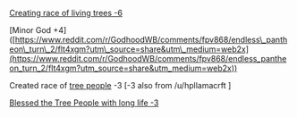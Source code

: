 [Creating race of living trees  -6](https://www.reddit.com/r/GodhoodWB/comments/fpv868/endless_pantheon_turn_2/flrp3cz?utm_source=share&utm_medium=web2x)

\[Minor God +4\] ([https://www.reddit.com/r/GodhoodWB/comments/fpv868/endless\_pantheon\_turn\_2/flt4xgm?utm\_source=share&utm\_medium=web2x](https://www.reddit.com/r/GodhoodWB/comments/fpv868/endless_pantheon_turn_2/flt4xgm?utm_source=share&utm_medium=web2x))

Created race of [tree people](https://www.reddit.com/r/GodhoodWB/comments/fpv868/endless_pantheon_turn_2/flrp3cz?utm_source=share&utm_medium=web2x) \-3 \[-3 also from /u/hpllamacrft \] 

[Blessed the Tree People with long life -3](https://www.reddit.com/r/GodhoodWB/comments/fpv868/endless_pantheon_turn_2/flrp3cz?utm_source=share&utm_medium=web2x)